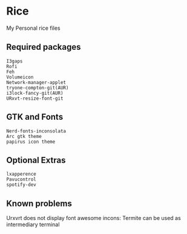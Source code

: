 # Rice 
My Personal rice files

## Required packages
    I3gaps
    Rofi 
    Feh
    Volumeicon
    Network-manager-applet
    tryone-compton-git(AUR)
    i3lock-fancy-git(AUR)
    URxvt-resize-font-git
## GTK and Fonts 
    Nerd-fonts-inconsolata 
    Arc gtk theme
    papirus icon theme    
## Optional Extras
    lxapperence
    Pavucontrol 
    spotify-dev 


## Known problems 
Urxvrt does not display font awesome incons:
    Termite can be used as intermediary terminal  

